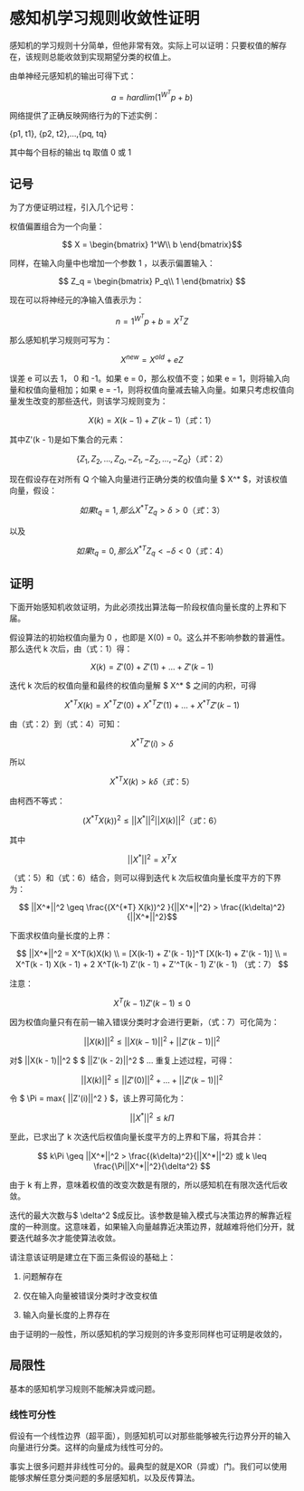 # 感知机学习规则收敛性证明

感知机的学习规则十分简单，但他非常有效。实际上可以证明：只要权值的解存在，该规则总能收敛到实现期望分类的权值上。

由单神经元感知机的输出可得下式：

$$ a = hardlim(1^{W^T} p + b) $$

网络提供了正确反映网络行为的下述实例：

{p1, t1}, {p2, t2},...,{pq, tq}

其中每个目标的输出 tq 取值 0 或 1

## 记号

为了方便证明过程，引入几个记号：

权值偏置组合为一个向量：

$$ X = \begin{bmatrix}
     1^W\\
     b
\end{bmatrix}$$

同样，在输入向量中也增加一个参数 1 ，以表示偏置输入：

$$ Z_q = \begin{bmatrix}
     P_q\\
     1
\end{bmatrix} $$

现在可以将神经元的净输入值表示为：

$$ n = 1^{W^T} p + b = X^T Z $$

那么感知机学习规则可写为：

$$ X^{new} = X^{old} + eZ $$

误差 e 可以去 1， 0 和 -1。如果 e = 0，那么权值不变；如果 e = 1，则将输入向量和权值向量相加；如果 e = -1，则将权值向量减去输入向量。如果只考虑权值向量发生改变的那些迭代，则该学习规则变为：

$$ X(k) = X(k - 1) + Z'(k - 1) （式：1）$$

其中Z'(k - 1)是如下集合的元素：

$$ \{ Z_1, Z_2, \dots , Z_Q, -Z_1, -Z_2, \dots , -Z_Q \} （式：2） $$

现在假设存在对所有 Q 个输入向量进行正确分类的权值向量 $ X^* $，对该权值向量，假设：

$$ 如果 t_q = 1, 那么 X^{*T} Z_q > \delta > 0 （式：3） $$

以及

$$ 如果 t_q = 0, 那么 X^{*T} Z_q < -\delta < 0 （式：4） $$

## 证明

下面开始感知机收敛证明，为此必须找出算法每一阶段权值向量长度的上界和下届。

假设算法的初始权值向量为 0 ，也即是 X(0) = 0。这么并不影响参数的普遍性。那么迭代 k 次后，由（式：1）得：

$$ X(k) = Z'(0) + Z'(1) + \dots + Z'(k - 1) $$

迭代 k 次后的权值向量和最终的权值向量解 $ X^* $ 之间的内积，可得

$$ X^{*T} X(k) = X^{*T} Z'(0) + X^{*T} Z'(1) + \dots + X^{*T} Z'(k - 1) $$

由（式：2）到（式：4）可知：

$$ X^{*T} Z'(i) > \delta $$

所以

$$ X^{*T} X(k) > k\delta （式：5） $$

由柯西不等式：

$$ (X^{*T} X(k))^2 \leq ||X^*||^2 ||X(k)||^2  （式：6） $$

其中

$$ ||X^*||^2 = X^TX $$

（式：5）和（式：6）结合，则可以得到迭代 k 次后权值向量长度平方的下界为：

$$ ||X^*||^2 \geq \frac{(X^{*T} X(k))^2 }{||X^*||^2} > \frac{(k\delta)^2}{||X^*||^2}$$

下面求权值向量长度的上界：

$$ ||X^*||^2 = X^T(k)X(k) \\ = [X(k-1) + Z'(k - 1)]^T [X(k-1) + Z'(k - 1)] \\ = X^T(k - 1) X(k - 1) + 2 X^T(k-1)  Z'(k - 1) + Z'^T(k - 1) Z'(k - 1) （式：7） $$

注意：

$$ X^T(k-1)  Z'(k - 1) \leq 0 $$

因为权值向量只有在前一输入错误分类时才会进行更新，（式：7）可化简为：

$$ ||X(k)||^2 \leq ||X(k - 1)||^2 + ||Z'(k - 1)||^2 $$

对$ ||X(k - 1)||^2 $ $ ||Z'(k - 2)||^2 $ ... 重复上述过程，可得：

$$ ||X(k)||^2 \leq ||Z'(0)||^2 + \dots + ||Z'(k - 1)||^2 $$

令 $ \Pi = max\{ ||Z'(i)||^2 \} $，该上界可简化为：

$$ ||X^*||^2 \leq k\Pi $$

至此，已求出了 k 次迭代后权值向量长度平方的上界和下届，将其合并：

$$ k\Pi \geq ||X^*||^2 > \frac{(k\delta)^2}{||X^*||^2} 或 k \leq \frac{\Pi||X^*||^2}{\delta^2} $$

由于 k 有上界，意味着权值的改变次数是有限的，所以感知机在有限次迭代后收敛。

迭代的最大次数与$ \delta^2 $成反比。该参数是输入模式与决策边界的解靠近程度的一种测度。这意味着，如果输入向量越靠近决策边界，就越难将他们分开，就要迭代越多次才能使算法收敛。

请注意该证明是建立在下面三条假设的基础上：

1. 问题解存在

2. 仅在输入向量被错误分类时才改变权值

3. 输入向量长度的上界存在

由于证明的一般性，所以感知机的学习规则的许多变形同样也可证明是收敛的，

## 局限性

基本的感知机学习规则不能解决异或问题。

### 线性可分性

假设有一个线性边界（超平面），则感知机可以对那些能够被先行边界分开的输入向量进行分类。这样的向量成为线性可分的。

事实上很多问题并非线性可分的。最典型的就是XOR（异或）门。我们可以使用能够求解任意分类问题的多层感知机，以及反传算法。
